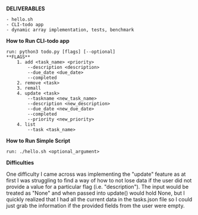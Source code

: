 **DELIVERABLES**

    - hello.sh
    - CLI-todo app
    - dynamic array implementation, tests, benchmark

**How to Run CLI-todo app**

    run: python3 todo.py [flags] [--optional]
    **FLAGS**
        1. add <task_name> <priority>
            --description <description>
            --due_date <due_date>
            --completed
        2. remove <task>
        3. remall
        4. update <task>
            --taskname <new_task_name>
            --description <new_description>
            --due_date <new_due_date>
            --completed
            --priority <new_priority>
        4. list
            --task <task_name>
            
**How to Run Simple Script**

    run: ./hello.sh <optional_argument>
    
**Difficulties**

One difficulty I came across was implementing the "update" feature as at first I was struggling to find a way of how to not lose data if the user did not provide a value for a particular flag (i.e. "description"). The input would be treated as "None" and when passed into update() would hold None, but I quickly realized that I had all the current data in the tasks.json file so I could just grab the information if the provided fields from the user were empty.
